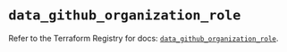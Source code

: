 # `data_github_organization_role`

Refer to the Terraform Registry for docs: [`data_github_organization_role`](https://registry.terraform.io/providers/integrations/github/6.7.3/docs/data-sources/organization_role).
